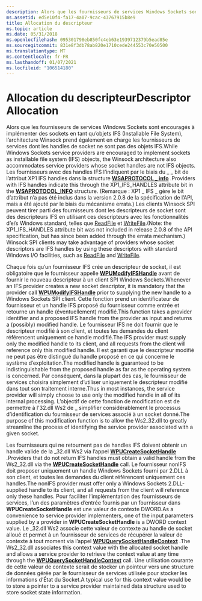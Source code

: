```yaml
---
description: Alors que les fournisseurs de services Windows Sockets sont encouragés à implémenter des sockets en tant qu’objets IFS (Installable File System), l’architecture Winsock prend également en charge les fournisseurs de services dont les handles de socket ne sont pas des objets IFS.
ms.assetid: ed5e10f4-fa17-4a07-9cac-43767915b8e9
title: Allocation du descripteur
ms.topic: article
ms.date: 05/31/2018
ms.openlocfilehash: 095301798eb850fc4eb63e1939712379b5ead85e
ms.sourcegitcommit: 831e8f3db78ab820e1710cede244553c70e50500
ms.translationtype: MT
ms.contentlocale: fr-FR
ms.lasthandoff: 01/07/2021
ms.locfileid: "106514180"
---
```

# <a name="descriptor-allocation"></a><span data-ttu-id="3a587-103">Allocation du descripteur</span><span class="sxs-lookup"><span data-stu-id="3a587-103">Descriptor Allocation</span></span>

<span data-ttu-id="3a587-104">Alors que les fournisseurs de services Windows Sockets sont encouragés à implémenter des sockets en tant qu’objets IFS (Installable File System), l’architecture Winsock prend également en charge les fournisseurs de services dont les handles de socket ne sont pas des objets IFS.</span><span class="sxs-lookup"><span data-stu-id="3a587-104">While Windows Sockets service providers are encouraged to implement sockets as installable file system (IFS) objects, the Winsock architecture also accommodates service providers whose socket handles are not IFS objects.</span></span> <span data-ttu-id="3a587-105">Les fournisseurs avec des handles IFS l’indiquent par le biais du \_ \_ bit de l’attribut XP1 IFS handles dans la structure [**WSAPROTOCOL \_ info**](/windows/win32/api/winsock2/ns-winsock2-wsaprotocol_infoa) .</span><span class="sxs-lookup"><span data-stu-id="3a587-105">Providers with IFS handles indicate this through the XP1\_IFS\_HANDLES attribute bit in the [**WSAPROTOCOL\_INFO**](/windows/win32/api/winsock2/ns-winsock2-wsaprotocol_infoa) structure.</span></span> <span data-ttu-id="3a587-106">(Remarque : XP1 \_ IFS \_ gère le bit d’attribut n’a pas été inclus dans la version 2.0.8 de la spécification de l’API, mais a été ajouté par le biais du mécanisme errata.) Les clients Winsock SPI peuvent tirer parti des fournisseurs dont les descripteurs de socket sont des descripteurs IFS en utilisant ces descripteurs avec les fonctionnalités d’e/s Windows standard, telles que [ReadFile](/windows/win32/api/fileapi/nf-fileapi-readfile) et [WriteFile](/windows/win32/api/fileapi/nf-fileapi-writefile).</span><span class="sxs-lookup"><span data-stu-id="3a587-106">(Note: the XP1\_IFS\_HANDLES attribute bit was not included in release 2.0.8 of the API specification, but has since been added through the errata mechanism.) Winsock SPI clients may take advantage of providers whose socket descriptors are IFS handles by using these descriptors with standard Windows I/O facilities, such as [ReadFile](/windows/win32/api/fileapi/nf-fileapi-readfile) and [WriteFile](/windows/win32/api/fileapi/nf-fileapi-writefile).</span></span>

<span data-ttu-id="3a587-107">Chaque fois qu’un fournisseur IFS crée un descripteur de socket, il est obligatoire que le fournisseur appelle [**WPUModifyIFSHandle**](/windows/desktop/api/Ws2spi/nf-ws2spi-wpumodifyifshandle) avant de fournir le nouveau descripteur à un client SPI Windows Sockets.</span><span class="sxs-lookup"><span data-stu-id="3a587-107">Whenever an IFS provider creates a new socket descriptor, it is mandatory that the provider call [**WPUModifyIFSHandle**](/windows/desktop/api/Ws2spi/nf-ws2spi-wpumodifyifshandle) prior to supplying the new handle to a Windows Sockets SPI client.</span></span> <span data-ttu-id="3a587-108">Cette fonction prend un identificateur de fournisseur et un handle IFS proposé du fournisseur comme entrée et retourne un handle (éventuellement) modifié.</span><span class="sxs-lookup"><span data-stu-id="3a587-108">This function takes a provider identifier and a proposed IFS handle from the provider as input and returns a (possibly) modified handle.</span></span> <span data-ttu-id="3a587-109">Le fournisseur IFS ne doit fournir que le descripteur modifié à son client, et toutes les demandes du client référencent uniquement ce handle modifié.</span><span class="sxs-lookup"><span data-stu-id="3a587-109">The IFS provider must supply only the modified handle to its client, and all requests from the client will reference only this modified handle.</span></span> <span data-ttu-id="3a587-110">Il est garanti que le descripteur modifié ne peut pas être distingué du handle proposé en ce qui concerne le système d’exploitation.</span><span class="sxs-lookup"><span data-stu-id="3a587-110">The modified handle is guaranteed to be indistinguishable from the proposed handle as far as the operating system is concerned.</span></span> <span data-ttu-id="3a587-111">Par conséquent, dans la plupart des cas, le fournisseur de services choisira simplement d’utiliser uniquement le descripteur modifié dans tout son traitement interne.</span><span class="sxs-lookup"><span data-stu-id="3a587-111">Thus in most instances, the service provider will simply choose to use only the modified handle in all of its internal processing.</span></span> <span data-ttu-id="3a587-112">L’objectif de cette fonction de modification est de permettre à l'32.dll Ws2 de \_ simplifier considérablement le processus d’identification du fournisseur de services associé à un socket donné.</span><span class="sxs-lookup"><span data-stu-id="3a587-112">The purpose of this modification function is to allow the Ws2\_32.dll to greatly streamline the process of identifying the service provider associated with a given socket.</span></span>

<span data-ttu-id="3a587-113">Les fournisseurs qui ne retournent pas de handles IFS doivent obtenir un handle valide de la \_32.dll Ws2 via l’appel [**WPUCreateSocketHandle**](/windows/desktop/api/Ws2spi/nf-ws2spi-wpucreatesockethandle) .</span><span class="sxs-lookup"><span data-stu-id="3a587-113">Providers that do not return IFS handles must obtain a valid handle from the Ws2\_32.dll via the [**WPUCreateSocketHandle**](/windows/desktop/api/Ws2spi/nf-ws2spi-wpucreatesockethandle) call.</span></span> <span data-ttu-id="3a587-114">Le fournisseur nonIFS doit proposer uniquement un handle Windows Sockets fourni par 2.DLL à son client, et toutes les demandes du client référencent uniquement ces handles.</span><span class="sxs-lookup"><span data-stu-id="3a587-114">The nonIFS provider must offer only a Windows Sockets 2.DLL-supplied handle to its client, and all requests from the client will reference only these handles.</span></span> <span data-ttu-id="3a587-115">Pour faciliter l’implémentation des fournisseurs de services, l’un des paramètres d’entrée fournis par un fournisseur dans **WPUCreateSocketHandle** est une valeur de contexte DWORD.</span><span class="sxs-lookup"><span data-stu-id="3a587-115">As a convenience to service provider implementers, one of the input parameters supplied by a provider in **WPUCreateSocketHandle** is a DWORD context value.</span></span> <span data-ttu-id="3a587-116">Le \_32.dll Ws2 associe cette valeur de contexte au handle de socket alloué et permet à un fournisseur de services de récupérer la valeur de contexte à tout moment via l’appel [**WPUQuerySocketHandleContext**](/windows/desktop/api/Ws2spi/nf-ws2spi-wpuquerysockethandlecontext) .</span><span class="sxs-lookup"><span data-stu-id="3a587-116">The Ws2\_32.dll associates this context value with the allocated socket handle and allows a service provider to retrieve the context value at any time through the [**WPUQuerySocketHandleContext**](/windows/desktop/api/Ws2spi/nf-ws2spi-wpuquerysockethandlecontext) call.</span></span> <span data-ttu-id="3a587-117">Une utilisation courante de cette valeur de contexte serait de stocker un pointeur vers une structure de données gérée par le fournisseur de services utilisée pour stocker les informations d’État du Socket.</span><span class="sxs-lookup"><span data-stu-id="3a587-117">A typical use for this context value would be to store a pointer to a service provider maintained data structure used to store socket state information.</span></span>

 

 
